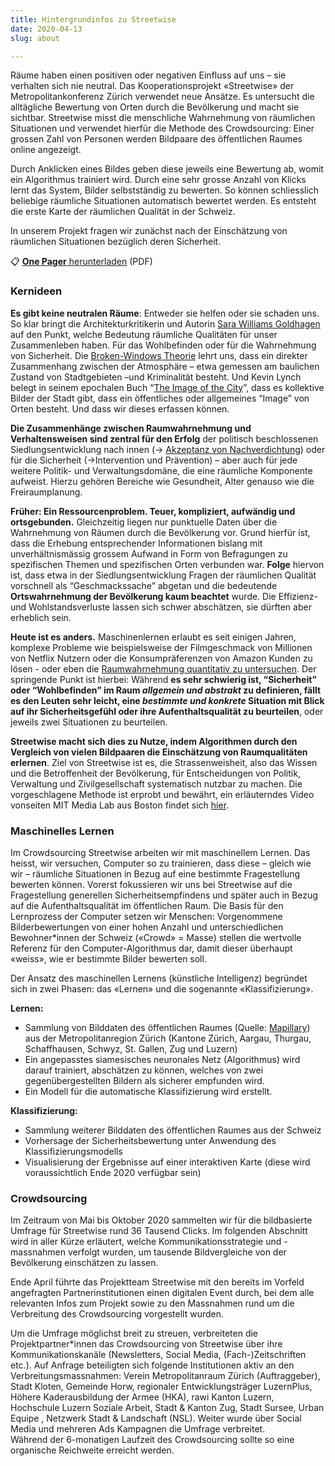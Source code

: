 ```yaml
---
title: Hintergrundinfos zu Streetwise
date: 2020-04-13
slug: about

---
```

Räume haben einen positiven oder negativen Einfluss auf uns – sie verhalten sich nie neutral. Das Kooperationsprojekt «Streetwise» der Metropolitankonferenz Zürich verwendet neue Ansätze. Es untersucht die alltägliche Bewertung von Orten durch die Bevölkerung und macht sie sichtbar. Streetwise misst die menschliche Wahrnehmung von räumlichen Situationen und verwendet hierfür die Methode des Crowdsourcing: Einer grossen Zahl von Personen werden Bildpaare des öffentlichen Raumes online angezeigt.

Durch Anklicken eines Bildes geben diese jeweils eine Bewertung ab, womit ein Algorithmus trainiert wird. Durch eine sehr grosse Anzahl von Klicks lernt das System, Bilder selbstständig zu bewerten. So können schliesslich beliebige räumliche Situationen automatisch bewertet werden. Es entsteht die erste Karte der räumlichen Qualität in der Schweiz.

In unserem Projekt fragen wir zunächst nach der Einschätzung von räumlichen Situationen bezüglich deren Sicherheit.

📋 [**One Pager** herunterladen](docs/Onepager_Streetwise.pdf) (PDF)

### Kernideen

**Es gibt keine neutralen Räume**: Entweder sie helfen oder sie schaden uns. So klar bringt die Architekturkritikerin und Autorin [Sara Williams Goldhagen](http://sarahwilliamsgoldhagen.com/) auf den Punkt, welche Bedeutung räumliche Qualitäten für unser Zusammenleben haben. Für das Wohlbefinden oder für die Wahrnehmung von Sicherheit. Die [Broken-Windows Theorie](https://de.wikipedia.org/wiki/Broken-Windows-Theorie) lehrt uns, dass ein direkter Zusammenhang zwischen der Atmosphäre – etwa gemessen am baulichen Zustand von Stadtgebieten –und Kriminalität besteht. Und Kevin Lynch belegt in seinem epochalen Buch “[The Image of the City](http://architectureandurbanism.blogspot.com/2010/09/kevin-lynch-image-of-city-1960.html)”, dass es kollektive Bilder der Stadt gibt, dass ein öffentliches oder allgemeines “Image” von Orten besteht. Und dass wir dieses erfassen können.

**Die Zusammenhänge zwischen Raumwahrnehmung und Verhaltensweisen sind zentral für den Erfolg** der politisch beschlossenen Siedlungsentwicklung nach innen (-> [Akzeptanz von Nachverdichtung](https://are.zh.ch/internet/baudirektion/are/de/raumplanung/strategien-konzepte/langfristige-raumentwicklungsstrategie/studien8_14/_jcr_content/contentPar/downloadlist_1/downloaditems/359_1422373887343.spooler.download.1422968786586.pdf/Akzeptanz_Dichte_2014.pdf)) oder für die Sicherheit (->Intervention und Prävention) – aber auch für jede weitere Politik- und Verwaltungsdomäne, die eine räumliche Komponente aufweist. Hierzu gehören Bereiche wie Gesundheit, Alter genauso wie die Freiraumplanung.

**Früher: Ein Ressourcenproblem. Teuer, kompliziert, aufwändig und ortsgebunden.** Gleichzeitig liegen nur punktuelle Daten über die Wahrnehmung von Räumen durch die Bevölkerung vor. Grund hierfür ist, dass die Erhebung entsprechender Informationen bislang mit unverhältnismässig grossem Aufwand in Form von Befragungen zu spezifischen Themen und spezifischen Orten verbunden war. **Folge** hiervon ist, dass etwa in der Siedlungsentwicklung Fragen der räumlichen Qualität vorschnell als “Geschmackssache” abgetan und die bedeutende **Ortswahrnehmung der Bevölkerung kaum beachtet** wurde. Die Effizienz- und Wohlstandsverluste lassen sich schwer abschätzen, sie dürften aber erheblich sein.

**Heute ist es anders.** Maschinenlernen erlaubt es seit einigen Jahren, komplexe Probleme wie beispielsweise der Filmgeschmack von Millionen von Netflix Nutzern oder die Konsumpräferenzen von Amazon Kunden zu lösen - oder eben die [Raumwahrnehmung quantitativ zu untersuchen](https://medium.com/mit-media-lab/streetscore-1b8f846ff13d). Der springende Punkt ist hierbei: Während **es sehr schwierig ist,  “Sicherheit” oder “Wohlbefinden” im Raum _allgemein und abstrakt_ zu definieren, fällt es den Leuten sehr leicht, eine _bestimmte und konkrete_ Situation mit Blick auf  ihr Sicherheitsgefühl oder ihre Aufenthaltsqualität zu beurteilen**, oder jeweils zwei Situationen zu beurteilen.

**Streetwise macht sich dies zu Nutze, indem Algorithmen durch den Vergleich von vielen Bildpaaren die Einschätzung von Raumqualitäten erlernen**. Ziel von Streetwise ist es, die Strassenweisheit, also das Wissen und die Betroffenheit der Bevölkerung, für Entscheidungen von Politik, Verwaltung und Zivilgesellschaft systematisch nutzbar zu machen. Die vorgeschlagene Methode ist erprobt und bewährt, ein erläuterndes Video vonseiten MIT Media Lab aus Boston findet sich [hier](https://www.media.mit.edu/projects/place-pulse-new/overview/).

### Maschinelles Lernen

Im Crowdsourcing Streetwise arbeiten wir mit maschinellem Lernen. Das heisst, wir versuchen, Computer so zu trainieren, dass diese – gleich wie wir – räumliche Situationen in Bezug auf eine bestimmte Fragestellung bewerten können. Vorerst fokussieren wir uns bei Streetwise auf die Fragestellung generellen Sicherheitsempfindens und später auch in Bezug auf die Aufenthaltsqualität im öffentlichen Raum. Die Basis für den Lernprozess der Computer setzen wir Menschen: Vorgenommene Bilderbewertungen von einer hohen Anzahl und unterschiedlichen Bewohner*innen der Schweiz  («Crowd» = Masse) stellen die wertvolle Referenz für den Computer-Algorithmus dar, damit dieser überhaupt «weiss», wie er bestimmte Bilder bewerten soll.

Der Ansatz des maschinellen Lernens (künstliche Intelligenz) begründet sich in zwei Phasen: das «Lernen» und die sogenannte «Klassifizierung».

**Lernen:**

* Sammlung von Bilddaten des öffentlichen Raumes (Quelle: [Mapillary](https://www.mapillary.com/)) aus der Metropolitanregion Zürich (Kantone Zürich, Aargau, Thurgau, Schaffhausen, Schwyz, St. Gallen, Zug und Luzern)
* Ein angepasstes siamesisches neuronales Netz (Algorithmus) wird darauf trainiert, abschätzen zu können, welches von zwei gegenübergestellten Bildern als sicherer empfunden wird.
* Ein Modell für die automatische Klassifizierung wird erstellt.

**Klassifizierung:**

* Sammlung weiterer Bilddaten des öffentlichen Raumes aus der Schweiz
* Vorhersage der Sicherheitsbewertung unter Anwendung des Klassifizierungsmodells
* Visualisierung der Ergebnisse auf einer interaktiven Karte (diese wird voraussichtlich Ende 2020 verfügbar sein)

### Crowdsourcing

Im Zeitraum von Mai bis Oktober 2020 sammelten wir für die bildbasierte Umfrage für Streetwise rund 36 Tausend Clicks. Im folgenden Abschnitt wird in aller Kürze erläutert, welche Kommunikationsstrategie und -massnahmen verfolgt wurden, um tausende Bildvergleiche von der Bevölkerung einschätzen zu lassen.

Ende April führte das Projektteam Streetwise mit den bereits im Vorfeld angefragten Partnerinstitutionen einen digitalen Event durch, bei dem alle relevanten Infos zum Projekt sowie zu den Massnahmen rund um die Verbreitung des Crowdsourcing vorgestellt wurden.

Um die Umfrage möglichst breit zu streuen, verbreiteten die Projektpartner*innen das Crowdsourcing von Streetwise über ihre Kommunikationskanäle (Newsletters, Social Media, (Fach-)Zeitschriften etc.). Auf Anfrage beteiligten sich folgende Institutionen aktiv an den Verbreitungsmassnahmen: Verein Metropolitanraum Zürich (Auftraggeber), Stadt Kloten, Gemeinde Horw, regionaler Entwicklungsträger LuzernPlus, Höhere Kaderausbildung der Armee (HKA), rawi Kanton Luzern, Hochschule Luzern Soziale Arbeit, Stadt & Kanton Zug, Stadt Sursee, Urban Equipe , Netzwerk Stadt & Landschaft (NSL). Weiter wurde über Social Media und mehreren Ads Kampagnen die Umfrage verbreitet.  
Während der 6-monatigen Laufzeit des Crowdsourcing sollte so eine organische Reichweite erreicht werden.
